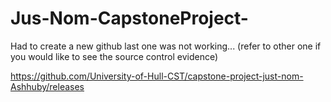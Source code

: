# Jus-Nom-CapstoneProject-
Had to create a new github last one was not working... (refer to other one if you would like to see the source control evidence)


https://github.com/University-of-Hull-CST/capstone-project-just-nom-Ashhuby/releases

